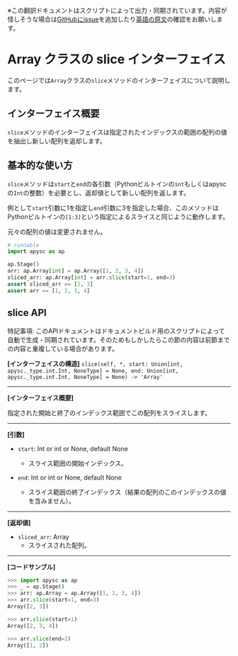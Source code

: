 <span class="inconspicuous-txt">※この翻訳ドキュメントはスクリプトによって出力・同期されています。内容が怪しそうな場合は<a href="https://github.com/simon-ritchie/apysc/issues" target="_blank">GitHubにissue</a>を追加したり[英語の原文](https://simon-ritchie.github.io/apysc/en/array_slice.html)の確認をお願いします。</span>

# Array クラスの slice インターフェイス

このページでは`Array`クラスの`slice`メソッドのインターフェイスについて説明します。

## インターフェイス概要

`slice`メソッドのインターフェイスは指定されたインデックスの範囲の配列の値を抽出し新しい配列を返却します。

## 基本的な使い方

`slice`メソッドは`start`と`end`の各引数（Pythonビルトインの`int`もしくはapyscの`Int`の整数）を必要とし、返却値として新しい配列を返します。

例として`start`引数に1を指定し`end`引数に3を指定した場合、このメソッドはPythonビルトインの`[1:3]`という指定によるスライスと同じように動作します。

元々の配列の値は変更されません。

```py
# runnable
import apysc as ap

ap.Stage()
arr: ap.Array[int] = ap.Array([1, 2, 3, 4])
sliced_arr: ap.Array[int] = arr.slice(start=1, end=3)
assert sliced_arr == [2, 3]
assert arr == [1, 2, 3, 4]
```

## slice API

<span class="inconspicuous-txt">特記事項: このAPIドキュメントはドキュメントビルド用のスクリプトによって自動で生成・同期されています。そのためもしかしたらこの節の内容は前節までの内容と重複している場合があります。</span>

**[インターフェイスの構造]** `slice(self, *, start: Union[int, apysc._type.int.Int, NoneType] = None, end: Union[int, apysc._type.int.Int, NoneType] = None) -> 'Array'`<hr>

**[インターフェイス概要]**

指定された開始と終了のインデックス範囲でこの配列をスライスします。<hr>

**[引数]**

- `start`: Int or int or None, default None
  - スライス範囲の開始インデックス。

- `end`: Int or int or None, default None
  - スライス範囲の終了インデックス（結果の配列のこのインデックスの値を含みません）。

<hr>

**[返却値]**

- `sliced_arr`: Array
  - スライスされた配列。

<hr>

**[コードサンプル]**

```py
>>> import apysc as ap
>>> _ = ap.Stage()
>>> arr: ap.Array = ap.Array([1, 2, 3, 4])
>>> arr.slice(start=1, end=3)
Array([2, 3])

>>> arr.slice(start=1)
Array([2, 3, 4])

>>> arr.slice(end=2)
Array([1, 2])
```